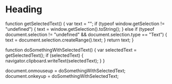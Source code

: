 <link href="https://maxcdn.bootstrapcdn.com/bootstrap/3.3.6/css/bootstrap.min.css" rel="stylesheet"/>

# Heading

function getSelectedText() {
    var text = "";
    if (typeof window.getSelection != "undefined") {
        text = window.getSelection().toString();
    } else if (typeof document.selection != "undefined" && document.selection.type == "Text") {
        text = document.selection.createRange().text;
    }
    return text;
}

function doSomethingWithSelectedText() {
    var selectedText = getSelectedText();
    if (selectedText) {
        navigator.clipboard.writeText(selectedText);
    }
}

document.onmouseup = doSomethingWithSelectedText;
document.onkeyup = doSomethingWithSelectedText;

